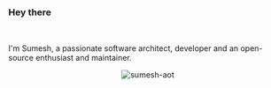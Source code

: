 ### Hey there 

<br />

I'm Sumesh, a passionate software architect, developer and an open-source enthusiast and maintainer.


<p align="center"> <img src="https://github-readme-stats.vercel.app/api?username=sumesh-aot&show_icons=true&theme=gotham" alt="sumesh-aot" />


